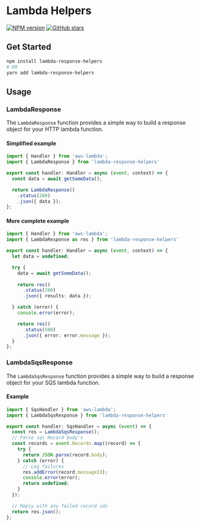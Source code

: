 # Lambda Helpers

[![NPM version](https://img.shields.io/npm/v/lambda-response-helpers.svg)](https://www.npmjs.com/package/lambda-response-helpers)
[![GitHub stars](https://img.shields.io/github/stars/justsml/lambda-response-helpers.svg?style=social)](https://github.com/justsml/lambda-response-helpers)

## Get Started

```bash
npm install lambda-response-helpers
# OR
yarn add lambda-response-helpers
```

## Usage

### LambdaResponse

The `LambdaResponse` function provides a simple way to build a response object for your HTTP lambda function.

#### Simplified example

```typescript
import { Handler } from 'aws-lambda';
import { LambdaResponse } from 'lambda-response-helpers'

export const handler: Handler = async (event, context) => {
  const data = await getSomeData();

  return LambdaResponse()
    .status(200)
    .json({ data });
};
```

#### More complete example

```typescript
import { Handler } from 'aws-lambda';
import { LambdaResponse as res } from 'lambda-response-helpers'

export const handler: Handler = async (event, context) => {
  let data = undefined;

  try {
    data = await getSomeData();
    
    return res()
      .status(200)
      .json({ results: data });

  } catch (error) {
    console.error(error);

    return res()
      .status(500)
      .json({ error: error.message });
  }
};
```

### LambdaSqsResponse

The `LambdaSqsResponse` function provides a simple way to build a response object for your SQS lambda function.

#### Example

```typescript
import { SqsHandler } from 'aws-lambda';
import { LambdaSqsResponse } from 'lambda-response-helpers'

export const handler: SqsHandler = async (event) => {
  const res = LambdaSqsResponse();
  // Parse sqs Record body's
  const records = event.Records.map((record) => {
    try {
      return JSON.parse(record.body);
    } catch (error) {
      // Log failures
      res.addError(record.messageId);
      console.error(error);
      return undefined;
    }
  });

  // Reply with any failed record ids
  return res.json();
};
```
